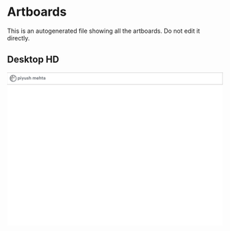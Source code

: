 # Artboards

This is an autogenerated file showing all the artboards. Do not edit it directly.
## Desktop HD

![Desktop HD](./.exportedArtboards%2FPiyushMehta.com%2FDesktop%20HD.png)
